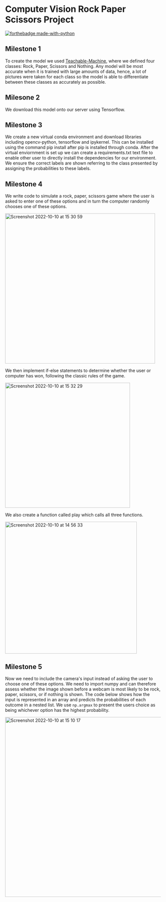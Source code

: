 # Computer Vision Rock Paper Scissors Project

[![forthebadge made-with-python](http://ForTheBadge.com/images/badges/made-with-python.svg)](https://www.python.org/)

## Milestone 1

To create the model we used [Teachable-Machine](https://teachablemachine.withgoogle.com), where we defined four classes: Rock, Paper, Scissors and Nothing. Any model will be most accurate when it is trained with large amounts of data, hence, a lot of pictures were taken for each class so the model is able to differentiate between these classes as accurately as possible.

## Milesone 2

We download this model onto our server using Tensorflow.

## Milestone 3

We create a new virtual conda environment and download libraries including opencv-python, tensorflow and ipykernel. This can be installed using the command pip install after pip is installed through conda. After the virtual enviornment is set up we can create a requirements.txt text file to enable other user to directly install the dependencies for our environment. We ensure the correct labels are shown referring to the class presented by assigning the probabilities to these labels.

## Milestone 4

We write code to simulate a rock, paper, scissors game where the user is asked to enter one of these options and in turn the computer randomly chooses one of these options.

<img width="485" alt="Screenshot 2022-10-10 at 15 30 59" src="https://user-images.githubusercontent.com/113252944/194889949-e40e602b-d7db-46a7-a9fe-3f40bc948146.png">

We then implement if-else statements to determine whether the user or computer has won, following the classic rules of the game.

<img width="404" alt="Screenshot 2022-10-10 at 15 32 29" src="https://user-images.githubusercontent.com/113252944/194890248-8a9565fb-a8f6-43d4-bb57-03a979b32067.png">

We also create a function called play which calls all three functions.

<img width="426" alt="Screenshot 2022-10-10 at 14 56 33" src="https://user-images.githubusercontent.com/113252944/194882990-c28252e1-3b5b-46ff-8b41-85be372b4299.png">

## Milestone 5

Now we need to include the camera's input instead of asking the user to choose one of these options. We need to import numpy and can therefore assess whether the image shown before a webcam is most likely to be rock, paper, scissors, or if nothing is shown. The code below shows how the input is represented in an array and predicts the probabilities of each outcome in a nested list. We use `np.argmax` to present the users choice as being whichever option has the highest probability.

<img width="581" alt="Screenshot 2022-10-10 at 15 10 17" src="https://user-images.githubusercontent.com/113252944/194885772-18e3e706-dba1-4376-bfa7-9e96703ff37a.png">



